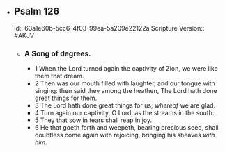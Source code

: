 - ## Psalm 126
  id:: 63a1e60b-5cc6-4f03-99ea-5a209e22122a
  Scripture Version:: #AKJV
	- ### A Song of degrees.
		- 1 When the Lord turned again the captivity of Zion,
		  we were like them that dream.
		- 2 Then was our mouth filled with laughter,
		  and our tongue with singing:
		  then said they among the heathen,
		  The Lord hath done great things for them.
		- 3 The Lord hath done great things for us;
		  *whereof* we are glad.
		- 4 Turn again our captivity, O Lord,
		  as the streams in the south.
		- 5 They that sow in tears shall reap in joy.
		- 6 He that goeth forth and weepeth, bearing precious seed,
		  shall doubtless come again with rejoicing,
		  bringing his sheaves *with him*.